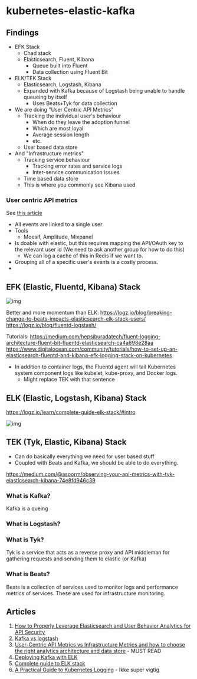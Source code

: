 # kubernetes-elastic-kafka

## Findings
+ EFK Stack
  + Chad stack
  + Elasticsearch, Fluent, Kibana
    + Queue built into Fluent
    + Data collection using Fluent Bit
+ ELK/TEK Stack
   + Elasticsearch, Logstash, Kibana
   + Expanded with Kafka because of Logstash being unable to handle queueing by itself
      + Uses Beats+Tyk for data collection
 + We are doing "User Centric API Metrics"
    + Tracking the individual user's behaviour
       + When do they leave the adoption funnel
       + Which are most loyal
       + Average session length
       + etc.
    + User based data store
 + And "Infrastructure metrics"
    + Tracking service behaviour
       + Tracking error rates and service logs
       + Inter-service communication issues
    + Time based data store
    + This is where you commonly see Kibana used



### User centric API metrics

See [this article](https://www.moesif.com/blog/technical/metrics/User-Centric-Metrics-vs-Infrastructure-Metrics-and-How-to-Choose-The-Right-Analytics-Architecture-and-Data-Store/?utm_source=dzone&utm_medium=blog&utm_campaign=placed-article&utm_term=leverage-elasticsearch-ubm-api-security)

+ All events are linked to a single user
+ Tools
  + Moesif, Amplitude, Mixpanel
+ Is doable with elastic, but this requires mapping the API/OAuth key to the relevant user id (We need to ask another group for  how to do this)
  + We can log a cache of this in Redis if we want to.
+ Grouping all of a specific user's events is a costly process.
+ 



## EFK (Elastic, Fluentd, Kibana) Stack

![img](https://miro.medium.com/max/700/1*Q35qZUaaKHId7fJ2DKZ2gA.png)

Better and more momentum than ELK:
https://logz.io/blog/breaking-change-to-beats-impacts-elasticsearch-elk-stack-users/
https://logz.io/blog/fluentd-logstash/

Tutorials:
https://medium.com/hepsiburadatech/fluent-logging-architecture-fluent-bit-fluentd-elasticsearch-ca4a898e28aa
https://www.digitalocean.com/community/tutorials/how-to-set-up-an-elasticsearch-fluentd-and-kibana-efk-logging-stack-on-kubernetes

+ In addition to container logs, the Fluentd agent will tail Kubernetes system component logs like kubelet, kube-proxy, and Docker logs.
  + Might replace TEK with that sentence







## ELK (Elastic, Logstash, Kibana) Stack

https://logz.io/learn/complete-guide-elk-stack/#intro

![img](https://dytvr9ot2sszz.cloudfront.net/wp-content/uploads/2021/04/Group-1207.jpg)





## TEK (Tyk, Elastic, Kibana) Stack

+ Can do basically everything we need for user based stuff
+ Coupled with Beats and Kafka, we should be able to do everything.

https://medium.com/@asoorm/observing-your-api-metrics-with-tyk-elasticsearch-kibana-74e8fd946c39





### What is Kafka?

Kafka is a queing 



### What is Logstash?



### What is Tyk?

Tyk is a service that acts as a reverse proxy and API middleman for gathering requests and sending them to elastic (or Kafka)



### What is Beats?

Beats is a collection of services used to monitor logs and performance metrics of services.
These are used for infrastructure monitoring.



## Articles

1) [How to Properly Leverage Elasticsearch and User Behavior Analytics for API Security](https://dzone.com/articles/how-to-properly-leverage-elasticsearch-and-user-be)
2) [Kafka vs logstash](https://stackshare.io/stackups/kafka-vs-logstash)
3) [User-Centric API Metrics vs Infrastructure Metrics and how to choose the right analytics architecture and data store](https://www.moesif.com/blog/technical/metrics/User-Centric-Metrics-vs-Infrastructure-Metrics-and-How-to-Choose-The-Right-Analytics-Architecture-and-Data-Store/?utm_source=dzone&utm_medium=blog&utm_campaign=placed-article&utm_term=leverage-elasticsearch-ubm-api-security) - MUST READ
4) [Deploying Kafka with ELK](https://logz.io/blog/deploying-kafka-with-elk/)
5) [Complete guide to ELK stack](https://logz.io/learn/complete-guide-elk-stack/)
6) [A Practical Guide to Kubernetes Logging](https://logz.io/blog/a-practical-guide-to-kubernetes-logging/) - Ikke super vigtig

